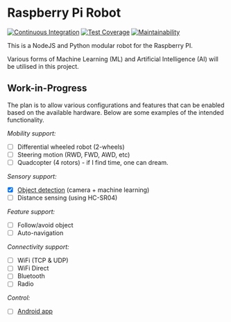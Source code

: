 # Raspberry Pi Robot

[![Continuous Integration](https://github.com/CaffeinatedAndroid/raspi-bot-node/workflows/Continuous%20Integration/badge.svg)](https://github.com/CaffeinatedAndroid/raspi-bot-node/actions?query=workflow%3A%22Continuous+Integration%22)
[![Test Coverage](https://api.codeclimate.com/v1/badges/2a024d6e9d18dc90e064/test_coverage.svg)](https://codeclimate.com/github/CaffeinatedAndroid/raspi-bot-node/test_coverage)
[![Maintainability](https://api.codeclimate.com/v1/badges/2a024d6e9d18dc90e064/maintainability.svg)](https://codeclimate.com/github/CaffeinatedAndroid/raspi-bot-node/maintainability)

This is a NodeJS and Python modular robot for the Raspberry PI.

Various forms of Machine Learning (ML) and Artificial Intelligence (AI) will be utilised in this project.

## Work-in-Progress

The plan is to allow various configurations and features that can be enabled based on the available hardware. Below are some examples of the intended functionality.

_Mobility support:_

- [ ] Differential wheeled robot (2-wheels)
- [ ] Steering motion (RWD, FWD, AWD, etc)
- [ ] Quadcopter (4 rotors) - if I find time, one can dream.

_Sensory support:_

- [x] [Object detection](rpi_bot/vision/) (camera + machine learning)
- [ ] Distance sensing (using HC-SR04)

_Feature support:_

- [ ] Follow/avoid object
- [ ] Auto-navigation

_Connectivity support:_

- [ ] WiFi (TCP & UDP)
- [ ] WiFi Direct
- [ ] Bluetooth
- [ ] Radio

_Control:_

- [ ] [Android app](https://github.com/CaffeinatedAndroid/raspi-bot-app)
